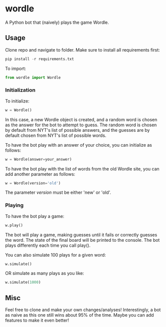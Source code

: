 # wordle
A Python bot that (naively) plays the game Wordle.


## Usage
Clone repo and navigate to folder. Make sure to install all requirements first:
```python
pip install -r requirements.txt
```
To import:
```python
from wordle import Wordle
```

### Initialization
To initialize:
```python
w = Wordle()
```
In this case, a new Wordle object is created, and a random word is chosen as the answer for the bot to attempt to guess. The random word is chosen by default from NYT's list of possible answers, and the guesses are by default chosen from NYT's list of possible words.

To have the bot play with an answer of your choice, you can initialize as follows:
```python
w = Wordle(answer=your_answer)
```

To have the bot play with the list of words from the old Wordle site, you can add another parameter as follows:
```python
w = Wordle(version='old')
```
The parameter *version* must be either 'new' or 'old'.

### Playing
To have the bot play a game:
```python
w.play()
```
The bot will play a game, making guesses until it fails or correctly guesses the word. The state of the final board will be printed to the console.
The bot plays differently each time you call play().

You can also simulate 100 plays for a given word:
```python
w.simulate()
```
OR simulate as many plays as you like:
```python
w.simulate(1000)
```

## Misc
Feel free to clone and make your own changes/analyses! Interestingly, a bot as naive as this one still wins about 95% of the time. Maybe you can add features to make it even better!
